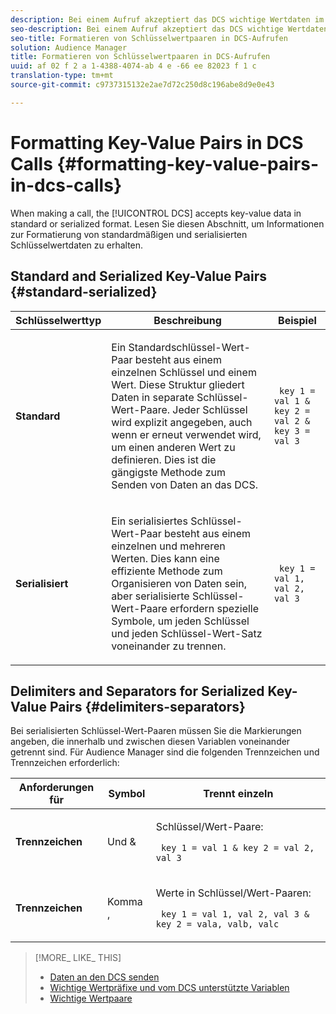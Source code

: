 ```yaml
---
description: Bei einem Aufruf akzeptiert das DCS wichtige Wertdaten im Standard- oder serialisierten Format. Lesen Sie diesen Abschnitt, um Informationen zur Formatierung von standardmäßigen und serialisierten Schlüsselwertdaten zu erhalten.
seo-description: Bei einem Aufruf akzeptiert das DCS wichtige Wertdaten im Standard- oder serialisierten Format. Lesen Sie diesen Abschnitt, um Informationen zur Formatierung von standardmäßigen und serialisierten Schlüsselwertdaten zu erhalten.
seo-title: Formatieren von Schlüsselwertpaaren in DCS-Aufrufen
solution: Audience Manager
title: Formatieren von Schlüsselwertpaaren in DCS-Aufrufen
uuid: af 02 f 2 a 1-4388-4074-ab 4 e -66 ee 82023 f 1 c
translation-type: tm+mt
source-git-commit: c9737315132e2ae7d72c250d8c196abe8d9e0e43

---
```



# Formatting Key-Value Pairs in DCS Calls {#formatting-key-value-pairs-in-dcs-calls}

When making a call, the [!UICONTROL DCS] accepts key-value data in standard or serialized format. Lesen Sie diesen Abschnitt, um Informationen zur Formatierung von standardmäßigen und serialisierten Schlüsselwertdaten zu erhalten.

## Standard and Serialized Key-Value Pairs {#standard-serialized}

<table id="table_A220F9B359F34C6EA7B83618FC22EE3A"> 
 <thead> 
  <tr> 
   <th colname="col1" class="entry"> Schlüsselwerttyp </th> 
   <th colname="col2" class="entry"> Beschreibung </th> 
   <th colname="col3" class="entry"> Beispiel  </th> 
  </tr> 
 </thead>
 <tbody> 
  <tr> 
   <td colname="col1"> <b>Standard</b> </td> 
   <td colname="col2"> <p>Ein Standardschlüssel-Wert-Paar besteht aus einem einzelnen Schlüssel und einem Wert. Diese Struktur gliedert Daten in separate Schlüssel-Wert-Paare. Jeder Schlüssel wird explizit angegeben, auch wenn er erneut verwendet wird, um einen anderen Wert zu definieren. Dies ist die gängigste Methode zum Senden von Daten an das DCS. </p> </td>
   <td colname="col3"> <code> key 1 = val 1 &amp; key 2 = val 2 &amp; key 3 = val 3</code> </td>
  </tr>
  <tr> 
   <td colname="col1"> <b>Serialisiert</b> </td> 
   <td colname="col2"> <p>Ein serialisiertes Schlüssel-Wert-Paar besteht aus einem einzelnen und mehreren Werten. Dies kann eine effiziente Methode zum Organisieren von Daten sein, aber serialisierte Schlüssel-Wert-Paare erfordern spezielle Symbole, um jeden Schlüssel und jeden Schlüssel-Wert-Satz voneinander zu trennen. </p> </td> 
   <td colname="col3"> <code> key 1 = val 1, val 2, val 3</code> </td> 
  </tr>
 </tbody>
</table>

## Delimiters and Separators for Serialized Key-Value Pairs {#delimiters-separators}

Bei serialisierten Schlüssel-Wert-Paaren müssen Sie die Markierungen angeben, die innerhalb und zwischen diesen Variablen voneinander getrennt sind. Für Audience Manager sind die folgenden Trennzeichen und Trennzeichen erforderlich:

<table id="table_8FD4E6B9506943AEA619D4089913ECBC"> 
 <thead> 
  <tr> 
   <th colname="col1" class="entry"> Anforderungen für </th> 
   <th colname="col2" class="entry"> Symbol </th> 
   <th colname="col3" class="entry"> Trennt einzeln </th> 
  </tr>
 </thead>
 <tbody> 
  <tr> 
   <td colname="col1"><b>Trennzeichen</b> </td> 
   <td colname="col2"> Und &amp; </td> 
   <td colname="col3"> <p>Schlüssel/Wert-Paare: </p> <p><code> key 1 = val 1 &amp; key 2 = val 2, val 3</code> </p> </td> 
  </tr> 
  <tr> 
   <td colname="col1"><b>Trennzeichen</b> </td> 
   <td colname="col2"> Komma , </td> 
   <td colname="col3"> <p>Werte in Schlüssel/Wert-Paaren: </p> <p><code> key 1 = val 1, val 2, val 3 &amp; key 2 = vala, valb, valc</code> </p> </td> 
  </tr> 
 </tbody> 
</table>

>[!MORE_ LIKE_ THIS]
>
>* [Daten an den DCS senden](../../../api/dcs-intro/dcs-event-calls/dcs-url-send.md)
>* [Wichtige Wertpräfixe und vom DCS unterstützte Variablen](../../../api/dcs-intro/dcs-api-reference/dcs-keys.md)
>* [Wichtige Wertpaare](../../../reference/key-value-pairs-explained.md)

